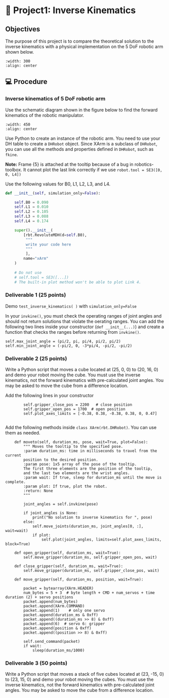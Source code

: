 # 🔬 Project1: Inverse Kinematics


## Objectives
The purpose of this project is to compare the theoretical solution to the inverse kinematics with a physical implementation on the 5 DoF robotic arm shown below.  

```{image} ./figures/xArm.jpg
:width: 300
:align: center
```

## 💻 Procedure

### Inverse kinematics of 5 DoF robotic arm

Use the schematic diagram shown in the figure below to find the forward kinematics of the robotic manipulator. 

```{image} ./figures/xArm2.png
:width: 450
:align: center
```

Use Python to create an instance of the robotic arm. You need to use your DH table to create a `DHRobot` object.  Since XArm is a subclass of `DHRobot`, you can use all the methods and properties defined in `DHRobot`, such as `fkine`.   

**Note:** Frame {5} is attached at the tooltip because of a bug in robotics-toolbox.  It cannot plot the last link correctly if we use `robot.tool = SE3([0, 0, L4])`

Use the following values for B0, L1, L2, L3, and L4. 

```Python
def __init__(self, simulation_only=False):

    self.B0 = 0.090
    self.L1 = 0.010
    self.L2 = 0.105
    self.L3 = 0.088
    self.L4 = 0.174

    super().__init__(
        [rbt.RevoluteMDH(d=self.B0),
         """
         write your code here
         """
         ],
        name="xArm"
    )
    
    # Do not use 
    # self.tool = SE3([...]) 
    # The built-in plot method won't be able to plot Link 4.
```



### Deliverable 1 (25 points)

Demo `test_inverse_kinematics( )` with `simulation_only=False`

In your `invkine()`, you must check the operating ranges of joint angles and should not return solutions that violate the oerating ranges. You can add the following two lines inside your constructor (`def __init__(...)`) and create a function that checks the ranges before returning from `invkine()`.

``` 
self.max_joint_angle = (pi/2, pi, pi/4, pi/2, pi/2)
self.min_joint_angle = (-pi/2, 0, -3*pi/4, -pi/2, -pi/2)
```


### Deliverable 2 (25 points)

Write a Python script that moves a cube located at (25, 0, 0) to (20, 16, 0) and demo your robot moving the cube.  You must use the inverse kinematics, not the forward kinematics with pre-calculated joint angles.  You may be asked to move the cube from a difference location. 

Add the following lines in your constructor
```
        self.gripper_close_pos = 2200   # close position
        self.gripper_open_pos = 1700  # open position
        self.plot_axes_limits = [-0.38, 0.38, -0.38, 0.38, 0, 0.47]
        
```

Add the following methods inside `class XArm(rbt.DHRobot)`.  You can use them as needed.  

```
    def moveto(self, duration_ms, pose, wait=True, plot=False):
        """ Moves the tooltip to the specified pose.
        :param duration_ms: time in milliseconds to travel from the current
        position to the desired position.
        :param pose: 1x5 array of the pose of the tooltip.
        The first three elements are the position of the tooltip,
        and the last two elements are the wrist angles.
        :param wait: If true, sleep for duration_ms until the move is complete.
        :param plot: If true, plot the robot.
        :return: None
        """

        joint_angles = self.invkine(pose)

        if joint_angles is None:
            print("No solution to inverse kinematics for ", pose)
        else:
            self.move_joints(duration_ms, joint_angles[0, :], wait=wait)
            if plot:
                self.plot(joint_angles, limits=self.plot_axes_limits, block=True)

    def open_gripper(self, duration_ms, wait=True):
        self.move_gripper(duration_ms, self.gripper_open_pos, wait)

    def close_gripper(self, duration_ms, wait=True):
        self.move_gripper(duration_ms, self.gripper_close_pos, wait)

    def move_gripper(self, duration_ms, position, wait=True):

        packet = bytearray(XArm.HEADER)
        num_bytes = 5 + 3  # byte length + CMD + num_servos + time duration (2) + servo positions
        packet.append(num_bytes)
        packet.append(XArm.COMMAND)
        packet.append(1)    # only one servo
        packet.append(duration_ms & 0xff)
        packet.append((duration_ms >> 8) & 0xff)
        packet.append(6)  # servo 6: gripper
        packet.append(position & 0xff)
        packet.append((position >> 8) & 0xff)

        self.send_command(packet)
        if wait:
            sleep(duration_ms/1000)
```

### Deliverable 3 (50 points)

Write a Python script that moves a stack of five cubes located at (23, -15, 0) to (23, 15, 0) and demo your robot moving the cubes.  You must use the inverse kinematics, not the forward kinematics with pre-calculated joint angles.  You may be asked to move the cube from a difference location. 